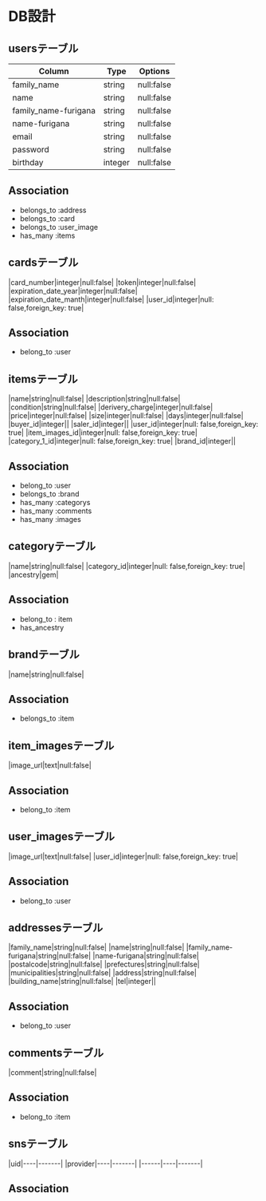 # DB設計

## usersテーブル
|Column|Type|Options|
|------|----|-------|
|family_name|string|null:false|
|name|string|null:false|
|family_name-furigana|string|null:false|
|name-furigana|string|null:false|
|email|string|null:false|
|password|string|null:false|
|birthday|integer|null:false|

## Association
- belongs_to :address
- belongs_to :card
- belongs_to :user_image
- has_many :items



## cardsテーブル
|card_number|integer|null:false|
|token|integer|null:false|
|expiration_date_year|integer|null:false|
|expiration_date_manth|integer|null:false|
|user_id|integer|null: false,foreign_key: true|

## Association
- belong_to :user



## itemsテーブル
|name|string|null:false|
|description|string|null:false|
|condition|string|null:false|
|derivery_charge|integer|null:false|
|price|integer|null:false|
|size|integer|null:false|
|days|integer|null:false|
|buyer_id|integer||
|saler_id|integer||
|user_id|integer|null: false,foreign_key: true|
|item_images_id|integer|null: false,foreign_key: true|
|category_1_id|integer|null: false,foreign_key: true|
|brand_id|integer||

## Association
- belong_to :user
- belongs_to :brand
- has_many :categorys
- has_many :comments
- has_many :images



## categoryテーブル
|name|string|null:false|
|category_id|integer|null: false,foreign_key: true|
|ancestry|gem|

## Association
- belong_to : item
- has_ancestry




## brandテーブル
|name|string|null:false|

## Association
- belongs_to :item



## item_imagesテーブル
|image_url|text|null:false|

## Association
- belong_to :item



## user_imagesテーブル
|image_url|text|null:false|
|user_id|integer|null: false,foreign_key: true|

## Association
- belong_to :user



## addressesテーブル
|family_name|string|null:false|
|name|string|null:false|
|family_name-furigana|string|null:false|
|name-furigana|string|null:false|
|postalcode|string|null:false|
|prefectures|string|null:false|
|municipalities|string|null:false|
|address|string|null:false|
|building_name|string|null:false|
|tel|integer||

## Association
- belong_to :user



## commentsテーブル
|comment|string|null:false|

## Association
- belong_to :item



<!-- 追加？ -->
## snsテーブル
|uid|----|-------|
|provider|----|-------|
|------|----|-------|
## Association